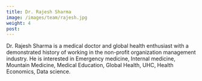 ```yaml
---
title: Dr. Rajesh Sharma
image: /images/team/rajesh.jpg
weight: 4
post: 
---  
```

Dr. Rajesh Sharma is a medical doctor and global health enthusiast with a demonstrated history of working in the non-profit organization management industry. He is interested in Emergency medicine, Internal medicine, Mountain Medicine, Medical Education, Global Health, UHC, Health Economics, Data science. 

  